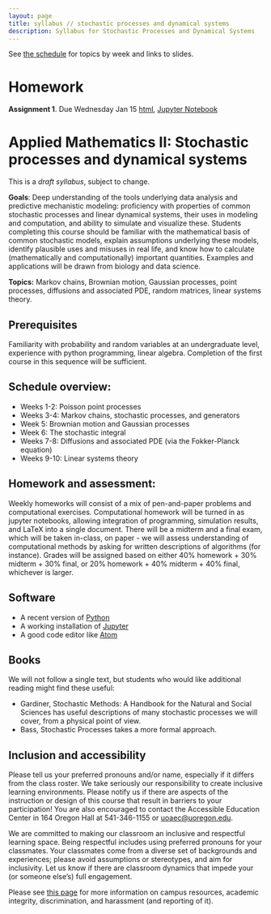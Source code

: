 ```yaml
---
layout: page
title: syllabus // stochastic processes and dynamical systems
description: Syllabus for Stochastic Processes and Dynamical Systems
---
```


See [the schedule](winter_schedule.html) for topics by week and links to slides.

# Homework

**Assignment 1**.  Due Wednesday Jan 15 [html](../assignments/winter/hw1.html), [Jupyter Notebook](../assignments/winter/hw1.ipynb)

# Applied Mathematics II: Stochastic processes and dynamical systems

This is a *draft syllabus*, subject to change.

**Goals**: Deep understanding of the tools underlying data analysis and predictive mechanistic modeling: proficiency with properties of common stochastic processes and linear dynamical systems, their uses in modeling and computation, and ability to simulate and visualize these. Students completing this course should be familiar with the mathematical basis of common stochastic models, explain assumptions underlying these models, identify plausible uses and misuses in real life, and know how to calculate (mathematically and computationally) important quantities. Examples and applications will be drawn from biology and data science.

**Topics:** Markov chains, Brownian motion, Gaussian processes, point processes, diffusions and associated PDE, random matrices, linear systems theory.

## Prerequisites

Familiarity with probability and random variables at an undergraduate level, experience with python programming, linear algebra. Completion of the first course in this sequence will be sufficient.

## Schedule overview:

* Weeks 1-2: Poisson point processes
* Weeks 3-4: Markov chains, stochastic processes, and generators
* Week 5: Brownian motion and Gaussian processes
* Week 6: The stochastic integral
* Weeks 7-8: Diffusions and associated PDE (via the Fokker-Planck equation)
* Weeks 9-10: Linear systems theory


## Homework and assessment:

Weekly homeworks will consist of a mix of pen-and-paper problems and computational exercises. Computational homework will be turned in as jupyter notebooks, allowing integration of programming, simulation results, and LaTeX into a single document.  There will be a midterm and a final exam, which will be taken in-class, on paper - we will assess understanding of computational methods by asking for written descriptions of algorithms (for instance).
Grades will be assigned based on either 40% homework + 30% midterm + 30% final, or 20% homework + 40% midterm + 40% final, whichever is larger.

## Software

* A recent version of [Python](https://python.org)
* A working installation of [Jupyter](https://jupyter.org/)
* A good code editor like [Atom](https://atom.io)

## Books

We will not follow a single text, but students who would like additional reading might find these useful:

* Gardiner, Stochastic Methods: A Handbook for the Natural and Social Sciences has useful descriptions of many stochastic processes we will cover, from a physical point of view.
* Bass, Stochastic Processes takes a more formal approach.


## Inclusion and accessibility

Please tell us your preferred pronouns and/or name,
especially if it differs from the class roster.
We take seriously our responsibility to create inclusive learning environments.
Please notify us if there are aspects of the instruction or design of this
course that result in barriers to your participation! You are also encouraged
to contact the Accessible Education Center in 164 Oregon Hall at 541-346-1155
or uoaec@uoregon.edu.

We are committed to making our classroom an inclusive and respectful learning space.
Being respectful includes using preferred pronouns for your classmates.
Your classmates come from a diverse set of backgrounds and experiences;
please avoid assumptions or stereotypes, and aim for inclusivity.
Let us know if there are classroom dynamics that impede your (or someone else’s) full engagement. 

Please see [this page](policies.html) for more information on
campus resources, academic integrity, discrimination, and harassment (and reporting of it).

